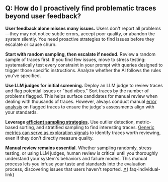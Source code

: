 ## Q: How do I proactively find problematic traces beyond user feedback?

**User feedback alone misses many issues.** Users don't report all problems—they may not notice subtle errors, accept poor quality, or abandon the system silently. You need proactive strategies to find issues before they escalate or cause churn.

**Start with random sampling, then escalate if needed.** Review a random sample of traces first. If you find few issues, move to stress testing: systematically test every constraint in your prompt with queries designed to trigger those specific instructions. Analyze whether the AI follows the rules you've specified.

**Use LLM judges for initial screening.** Deploy an LLM judge to review traces and flag potential issues or "bad vibes." Sort traces by the number of problems flagged. This helps surface candidates for manual review when dealing with thousands of traces. However, always conduct manual [error analysis](#q-why-is-error-analysis-so-important-in-llm-evals-and-how-is-it-performed) on flagged traces to ensure the judge's assessments align with your standards.

**Leverage [efficient sampling strategies](#q-how-can-i-efficiently-sample-production-traces-for-review).** Use outlier detection, metric-based sorting, and stratified sampling to find interesting traces. [Generic metrics can serve as exploration signals](#q-should-i-use-ready-to-use-evaluation-metrics) to identify traces worth reviewing, even if they don't directly measure quality.

**Manual review remains essential.** Whether sampling randomly, stress testing, or using LLM judges, human review is critical until you thoroughly understand your system's behaviors and failure modes. This manual process lets you infuse your taste and standards into the evaluation process, discovering issues that users haven't reported. [↗](/blog/posts/evals-faq/how-do-i-proactively-find-problematic-traces-beyond-user-feedback.html){.faq-individual-link}